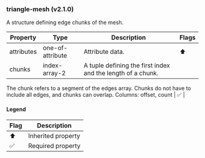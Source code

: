 ### triangle-mesh (v2.1.0)
A structure defining edge chunks of the mesh.

| Property | Type | Description | Flags |
|---|---|---|---|
| attributes | one-of-attribute | Attribute data. | ⬆️ |
| chunks | index-array-2 | A tuple defining the first index and the length of a chunk.
The chunk refers to a segment of the edges array.
Chunks do not have to include all edges, and chunks can overlap.
Columns: offset, count | ✅ |


#### Legend

| Flag | Description |
| --- | --- |
| ⬆️ | Inherited property |
| ✅ | Required property |

